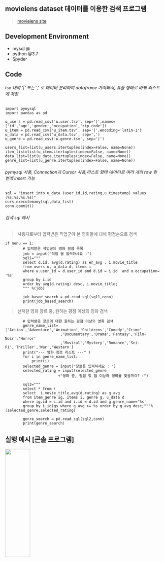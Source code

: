  movielens dataset 데이터를 이용한 검색 프로그램 
-------------

> [movielens site](https://grouplens.org/datasets/movielens/100k/)

Development Environment
-------------
* mysql @
* python @3.7
* Spyder

Code
------------
###### tsv 내의 '|' 또는 ',' 로 데이터 분리하여 dataframe 가져와서, 튜플 형태로 바꿔 리스트에 저장 
```
import pymysql
import pandas as pd

u_users = pd.read_csv('u.user.tsv', sep='|',names=['id','age','gender','occupation','zip_code'])
u_item = pd.read_csv('u_item.tsv', sep='|',encoding='latin-1')
u_data = pd.read_csv('u_data.tsv', sep=',')
u_genre = pd.read_csv('u.genre.tsv', sep='|')

users_list=list(u_users.itertuples(index=False, name=None))
item_list=list(u_item.itertuples(index=False, name=None))
data_list=list(u_data.itertuples(index=False, name=None))
genre_list=list(u_genre.itertuples(index=False, name=None))
```
###### pymysql 사용, Connection과 Cursor 사용,리스트 형태 데이터로 여러 개의 row 한 번에 insert 가능 
```
sql = "insert into u_data (user_id,id,rating,u_timestamp) values (%s,%s,%s,%s)"
curs.executemany(sql,data_list)
conn.commit()
```
###### 검색 sql 예시 
  > 사용자로부터 입력받은 직업군이 본 영화들에 대해 평점순으로 검색 
```
if menu == 1:
        # 입력받은 직업군의 영화 평점 목록
        job = input("직업 을 입력하세요 :")
        sql1="""
        select d.id, avg(d.rating) as en_avg , i.movie_title
        from users u, u_data d, items i
        where u.user_id = d.user_id and d.id = i.id  and u.occupation= '%s'
        group by i.id
        order by avg(d.rating) desc, i.movie_title;
        """ %(job)
    
        job_based_search = pd.read_sql(sql1,conn)
        print(job_based_search)
```
  > 선택한 영화 장르 중, 원하는 평점 이상의 영화 검색 
```
        # 입력받은 장르에 대한 원하는 평점 이상의 영화 검색
        genre_name_list=['Action','Adventure','Animation','Childrens','Comedy','Crime'
                         ,'Documentary','Drama','Fantasy','Film-Noir','Horror'
                         ,'Musical','Mystery','Romance','Sci-Fi','Thriller','War','Western']
        print("--- 영화 장르 리스트 ---" )
        for i in genre_name_list:
            print(i)
        selected_genre = input("장르를 입력하세요 : ")
        selected_rating = input(selected_genre
                        +"영화 중, 평점 몇 점 이상의 영화를 찾을까요? :")
        
        sql2="""
        select * from (
        select  i.movie_title,avg(d.rating) as g_avg
        from item_genre ig, items i, genre g, u_data d
        where ig.id = i.id and i.id = d.id and g.genre_name='%s'
        group by i.id)gs where g_avg >= %s order by g_avg desc;"""%(selected_genre,selected_rating)
        
        genre_search = pd.read_sql(sql2,conn)
        print(genre_search)
```
실행 예시 [콘솔 프로그램]
------------
<img src="1.jpg" width="40%" height="30%" title="px(픽셀) 크기 설정" alt=""></img>
